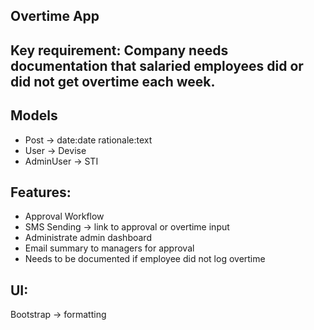 ## Overtime App

## Key requirement: Company needs documentation that salaried employees did or did not get overtime each week.

## Models

- Post -> date:date rationale:text
- User -> Devise
- AdminUser -> STI

## Features:
- Approval Workflow
- SMS Sending -> link to approval or overtime input
- Administrate admin dashboard
- Email summary to managers for approval
- Needs to be documented if employee did not log overtime

## UI:

Bootstrap -> formatting

